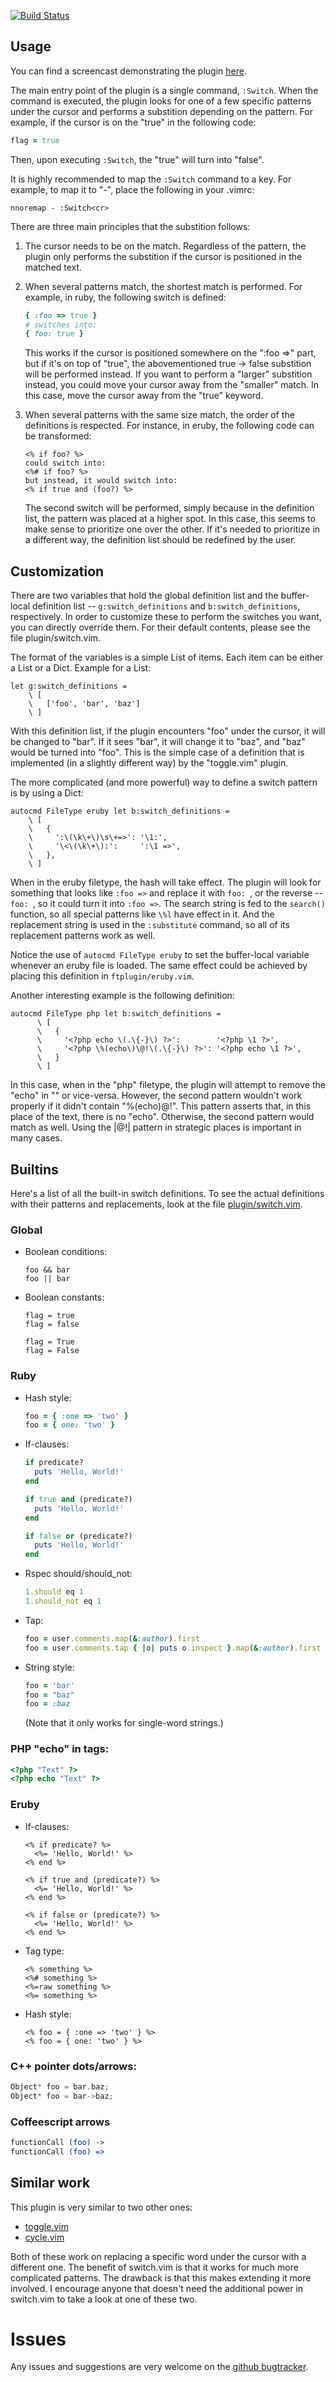 [![Build Status](https://secure.travis-ci.org/AndrewRadev/switch.vim.png?branch=master)](http://travis-ci.org/AndrewRadev/switch.vim)

## Usage

You can find a screencast demonstrating the plugin [here](http://youtu.be/zIOOLZJb87U).

The main entry point of the plugin is a single command, `:Switch`. When the
command is executed, the plugin looks for one of a few specific patterns under
the cursor and performs a substition depending on the pattern. For example, if
the cursor is on the "true" in the following code:

``` ruby
flag = true
```

Then, upon executing `:Switch`, the "true" will turn into "false".

It is highly recommended to map the `:Switch` command to a key. For example,
to map it to "-", place the following in your .vimrc:

``` vim
nnoremap - :Switch<cr>
```

There are three main principles that the substition follows:

1. The cursor needs to be on the match. Regardless of the pattern, the plugin
   only performs the substition if the cursor is positioned in the matched
   text.

2. When several patterns match, the shortest match is performed. For example,
   in ruby, the following switch is defined:

   ``` ruby
   { :foo => true }
   # switches into:
   { foo: true }
   ```

   This works if the cursor is positioned somewhere on the ":foo =>" part, but
   if it's on top of "true", the abovementioned true -> false substition will
   be performed instead. If you want to perform a "larger" substition instead,
   you could move your cursor away from the "smaller" match. In this case,
   move the cursor away from the "true" keyword.

3. When several patterns with the same size match, the order of the
   definitions is respected. For instance, in eruby, the following code can be
   transformed:

   ``` erb
   <% if foo? %>
   could switch into:
   <%# if foo? %>
   but instead, it would switch into:
   <% if true and (foo?) %>
   ```

   The second switch will be performed, simply because in the definition list,
   the pattern was placed at a higher spot. In this case, this seems to make
   sense to prioritize one over the other. If it's needed to prioritize in a
   different way, the definition list should be redefined by the user.

## Customization

There are two variables that hold the global definition list and the
buffer-local definition list -- `g:switch_definitions` and
`b:switch_definitions`, respectively. In order to customize these to perform
the switches you want, you can directly override them. For their default
contents, please see the file plugin/switch.vim.

The format of the variables is a simple List of items. Each item can be either
a List or a Dict. Example for a List:

``` vim
let g:switch_definitions =
    \ [
    \   ['foo', 'bar', 'baz']
    \ ]
```

With this definition list, if the plugin encounters "foo" under the cursor, it
will be changed to "bar". If it sees "bar", it will change it to "baz", and
"baz" would be turned into "foo". This is the simple case of a definition that
is implemented (in a slightly different way) by the "toggle.vim" plugin.

The more complicated (and more powerful) way to define a switch pattern is by
using a Dict:

``` vim
autocmd FileType eruby let b:switch_definitions =
    \ [
    \   {
    \     ':\(\k\+\)\s\+=>': '\1:',
    \     '\<\(\k\+\):':     ':\1 =>',
    \   },
    \ ]
```

When in the eruby filetype, the hash will take effect. The plugin will look
for something that looks like `:foo =>` and replace it with `foo: `, or the
reverse -- `foo: `, so it could turn it into `:foo =>`. The search string is
fed to the `search()` function, so all special patterns like `\%l` have effect
in it. And the replacement string is used in the `:substitute` command, so all
of its replacement patterns work as well.

Notice the use of `autocmd FileType eruby` to set the buffer-local variable
whenever an eruby file is loaded. The same effect could be achieved by placing
this definition in `ftplugin/eruby.vim`.

Another interesting example is the following definition:

``` vim
autocmd FileType php let b:switch_definitions =
      \ [
      \   {
      \     '<?php echo \(.\{-}\) ?>':        '<?php \1 ?>',
      \     '<?php \%(echo\)\@!\(.\{-}\) ?>': '<?php echo \1 ?>',
      \   }
      \ ]
```

In this case, when in the "php" filetype, the plugin will attempt to remove
the "echo" in "<?php echo 'something' ?>" or vice-versa. However, the second
pattern wouldn't work properly if it didn't contain "\%(echo\)\@!". This
pattern asserts that, in this place of the text, there is no "echo".
Otherwise, the second pattern would match as well. Using the |\@!| pattern in
strategic places is important in many cases.

## Builtins

Here's a list of all the built-in switch definitions. To see the actual
definitions with their patterns and replacements, look at the file
[plugin/switch.vim](https://github.com/AndrewRadev/switch.vim/blob/master/plugin/switch.vim).

### Global

* Boolean conditions:
  ```
  foo && bar
  foo || bar
  ```

* Boolean constants:
  ```
  flag = true
  flag = false

  flag = True
  flag = False
  ```

### Ruby

* Hash style:
  ``` ruby
  foo = { :one => 'two' }
  foo = { one: 'two' }
  ```

* If-clauses:
  ``` ruby
  if predicate?
    puts 'Hello, World!'
  end

  if true and (predicate?)
    puts 'Hello, World!'
  end

  if false or (predicate?)
    puts 'Hello, World!'
  end
  ```

* Rspec should/should_not:
  ``` ruby
  1.should eq 1
  1.should_not eq 1
  ```

* Tap:
  ``` ruby
  foo = user.comments.map(&:author).first
  foo = user.comments.tap { |o| puts o.inspect }.map(&:author).first
  ```

* String style:
  ``` ruby
  foo = 'bar'
  foo = "baz"
  foo = :baz
  ```
  (Note that it only works for single-word strings.)

### PHP "echo" in tags:

``` php
<?php "Text" ?>
<?php echo "Text" ?>
```

### Eruby

* If-clauses:
  ``` erb
  <% if predicate? %>
    <%= 'Hello, World!' %>
  <% end %>

  <% if true and (predicate?) %>
    <%= 'Hello, World!' %>
  <% end %>

  <% if false or (predicate?) %>
    <%= 'Hello, World!' %>
  <% end %>
  ```

* Tag type:
  ``` erb
  <% something %>
  <%# something %>
  <%=raw something %>
  <%= something %>
  ```

* Hash style:
  ``` erb
  <% foo = { :one => 'two' } %>
  <% foo = { one: 'two' } %>
  ```

### C++ pointer dots/arrows:

``` cpp
Object* foo = bar.baz;
Object* foo = bar->baz;
```

### Coffeescript arrows

``` coffeescript
functionCall (foo) ->
functionCall (foo) =>
```

## Similar work

This plugin is very similar to two other ones:
  - [toggle.vim](http://www.vim.org/scripts/script.php?script_id=895)
  - [cycle.vim](https://github.com/zef/vim-cycle)

Both of these work on replacing a specific word under the cursor with a
different one. The benefit of switch.vim is that it works for much more
complicated patterns. The drawback is that this makes extending it more
involved. I encourage anyone that doesn't need the additional power in
switch.vim to take a look at one of these two.

# Issues

Any issues and suggestions are very welcome on the
[github bugtracker](https://github.com/AndrewRadev/switch.vim/issues).
